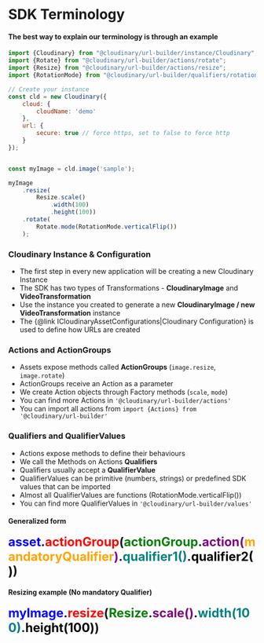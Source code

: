 <h1>SDK Terminology</h1>

<h4>The best way to explain our terminology is through an example</h4>


```javascript
import {Cloudinary} from "@cloudinary/url-builder/instance/Cloudinary";
import {Rotate} from "@cloudinary/url-builder/actions/rotate";
import {Resize} from "@cloudinary/url-builder/actions/resize";
import {RotationMode} from "@cloudinary/url-builder/qualifiers/rotationMode";

// Create your instance
const cld = new Cloudinary({
    cloud: {
        cloudName: 'demo'
    },
    url: {
        secure: true // force https, set to false to force http
    }
});


const myImage = cld.image('sample');

myImage
    .resize(
        Resize.scale()
            .width(100)
            .height(100))
    .rotate(
        Rotate.mode(RotationMode.verticalFlip())
    );
```

<h3>Cloudinary Instance & Configuration</h3>
<ul>
  <li>The first step in every new application will be creating a new Cloudinary Instance 
  <li>The SDK has two types of Transformations - <b>CloudinaryImage</b> and <b>VideoTransformation</b>
  <li>Use the instance you created to generate a new <b>CloudinaryImage / new VideoTransformation</b> instance
  <li>The {@link ICloudinaryAssetConfigurations|Cloudinary Configuration} is used to define how URLs are created 
</ul>

<h3>Actions and ActionGroups</h3>
<ul>
  <li>Assets expose methods called <b>ActionGroups</b> (<code>image.resize</code>, <code>image.rotate</code>) 
  <li>ActionGroups receive an Action as a parameter
  <li>We create Action objects through Factory methods (<code>scale</code>, <code>mode</code>)
  <li>You can find more Actions in <code>'@cloudinary/url-builder/actions'</code>
  <li>You can import all actions from <code>import {Actions} from '@cloudinary/url-builder'</code>
</ul>


<h3>Qualifiers and QualifierValues</h3>
<ul>
  <li>Actions expose methods to define their behaviours
  <li>We call the Methods on Actions <b>Qualifiers</b>
  <li>Qualifiers usually accept a <b>QualifierValue</b>
  <li>QualifierValues can be primitive (numbers, strings) or predefined SDK values that can be imported
  <li>Almost all QualifierValues are functions (RotationMode.verticalFlip())
  <li>You can find more QualifierValues in <code>'@cloudinary/url-builder/values'</code>
</ul>

<h4>Generalized form</h4>
<div style='font-size:25px; font-weight:bold'>
    <span style="color:blue">asset</span>.<span style="color:red">actionGroup</span>(<span style="color:green">actionGroup</span>.<span style="color:purple">action(<span style="color:orange">mandatoryQualifier</span>)</span>.<span style="color:teal">qualifier1()</span>.<span style="color:black">qualifier2()</span>)
</div>

<h4>Resizing example (No mandatory Qualifier)</h4>
<div style='font-size:25px; font-weight:bold'>
    <span style="color:blue">myImage</span>.<span style="color:red">resize</span>(<span style="color:green">Resize</span>.<span style="color:purple">scale()</span>.<span style="color:teal">width(100)</span>.<span style="color:black">height(100)</span>)
</div>
